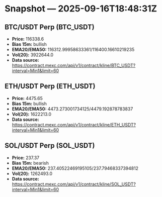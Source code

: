# Snapshot — 2025-09-16T18:48:31Z

## BTC/USDT Perp (BTC_USDT)
- **Price:** 116338.6
- **Bias 15m:** bullish
- **EMA20/EMA50:** 116312.99958633361/116400.16610219235
- **Vol(20):** 3922644.0
- **Data source:** https://contract.mexc.com/api/v1/contract/kline/BTC_USDT?interval=Min1&limit=60

## ETH/USDT Perp (ETH_USDT)
- **Price:** 4475.65
- **Bias 15m:** bullish
- **EMA20/EMA50:** 4473.273001734125/4479.192878783837
- **Vol(20):** 1622213.0
- **Data source:** https://contract.mexc.com/api/v1/contract/kline/ETH_USDT?interval=Min1&limit=60

## SOL/USDT Perp (SOL_USDT)
- **Price:** 237.37
- **Bias 15m:** bearish
- **EMA20/EMA50:** 237.40522469195105/237.79468337394812
- **Vol(20):** 1262493.0
- **Data source:** https://contract.mexc.com/api/v1/contract/kline/SOL_USDT?interval=Min1&limit=60
